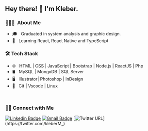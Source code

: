 <h2> Hey there! 👋 I'm Kleber.</h2>

<h3> 👨🏻‍💻 &nbsp;About Me </h3>

- 🎓 &nbsp; Graduated in system analysis and graphic design.
- :rocket: &nbsp; Learning React, React Native and TypeScript

<h3>🛠 Tech Stack</h3>

- 🌐 &nbsp; HTML | CSS | JavaScript | Bootstrap | Node.js | ReactJS | Php
- 🛢 &nbsp; MySQL | MongoDB | SQL Server
- 🖥 &nbsp; Illustrator| Photoshop | InDesign
- 🔧 &nbsp; Git | Vscode | Linux

<br/>

<h3> 🤝🏻 Connect with Me </h3>

[![Linkedin Badge](https://img.shields.io/badge/-LinkedIn-blue?style=flat-square&logo=Linkedin&logoColor=white&link=https://www.linkedin.com/in/kleber-melo-rocha-49a47911a/)](https://www.linkedin.com/in/kleber-melo-rocha-49a47911a/)
[![Gmail Badge](https://img.shields.io/badge/-Gmail-c14438?style=flat-square&logo=Gmail&logoColor=white&link=mailto:kleberrocha2701@gmail.com)](mailto:kleberrocha2701@gmail.com/)
[![Twitter URL](https://img.shields.io/twitter/url?color=gray&label=Twitter&logo=twitter&style=flat-square&url=https%3A%2F%2Ftwitter.com%2FkleberM_)](https://twitter.com/kleberM_)
